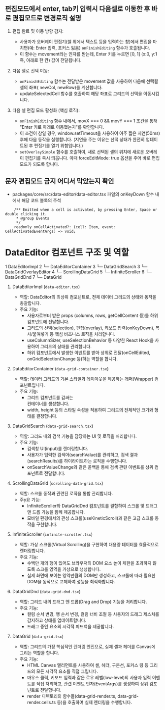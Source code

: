   ## 편집모드에서 enter, tab키 입력시 다음셀로 이동한 후 바로 펹집모드로 변경로직 설명

   1. 편집 완료 및 이동 방향 감지:
       * 사용자가 오버레이 편집기(셀 위에서 텍스트 등을 입력하는 창)에서 편집을 마치면(예: Enter 입력, 포커스 잃음) `onFinishEditing` 함수가 호출됩니다.
       * 이 함수는 movement라는 인자를 받는데, Enter 키를 누르면 [0, 1] (x:0, y:1 즉, 아래로 한 칸) 값이 전달됩니다.

   2. 다음 셀로 선택 이동:
       * `onFinishEditing` 함수는 전달받은 movement 값을 사용하여 다음에 선택될 셀의 좌표( newCol, newRow)를 계산합니다.
       * updateSelectedCell 함수를 호출하여 해당 좌표로 그리드의 선택을 이동시킵니다.

   3. 다음 셀 편집 모드 활성화 (핵심 로직):
       * `onFinishEditing` 함수 내에서, movX === 0 && movY === 1 조건을 통해 "Enter 키로 아래로 이동했는지"를 확인합니다.
       * 이 조건이 참일 경우, window.setTimeout을 사용하여 아주 짧은 지연(50ms) 후에 다음 동작을 실행합니다. (지연을 주는 이유는 선택 상태가 완전히 업데이트된 후 편집기를 열기 
         위함입니다.)
       * `setOverlaySimple` 함수를 호출하여, 새로 선택된 셀의 위치에 새로운 오버레이 편집기를 즉시 띄웁니다. 이때 forceEditMode: true 옵션을 주어 바로 편집 모드가 되도록 합니다. 

## 문자 편집모드 금지 어디서 막았는지 확인
   - packages/core/src/data-editor/data-editor.tsx 파일의 onKeyDown 함수 내에서 해당 코드 블록의 주석
   
```tsx
    /** Emitted when a cell is activated, by pressing Enter, Space or double clicking it.
     * @group Events
     */
    readonly onCellActivated?: (cell: Item, event: CellActivatedEventArgs) => void;
```


  # DataEditor 컴포넌트 구조 및 역할

   1 DataEditorImpl
   2 └─ DataEditorContainer
   3    └─ DataGridSearch
   3    └─ DataGridOverlayEditor
   4       └─ ScrollingDataGrid
   5          └─ InfiniteScroller
   6             └─ DataGridDnd
   7                └─ DataGrid

   1. DataEditorImpl (`data-editor.tsx`)
       * 역할: DataEditor의 최상위 컴포넌트로, 전체 데이터 그리드의 상태와 동작을 총괄합니다.
       * 주요 기능:
           * 사용자로부터 받은 props (columns, rows, getCellContent 등)를 하위 컴포넌트에 전달합니다.
           * 그리드의 선택(selection), 편집(overlay), 키보드 입력(onKeyDown), 복사/붙여넣기 등 핵심 비즈니스 로직을 처리합니다.
           * useColumnSizer, useSelectionBehavior 등 다양한 React Hook을 사용하여 그리드의 상태를 관리합니다.
           * 하위 컴포넌트에서 발생한 이벤트를 받아 상위로 전달(onCellEdited, onGridSelectionChange 등)하는 역할을 합니다.

   2. DataEditorContainer (`data-grid-container.tsx`)
       * 역할: 데이터 그리드의 기본 스타일과 레이아웃을 제공하는 래퍼(Wrapper) 컴포넌트입니다.
       * 주요 기능:
           * 그리드 컴포넌트를 감싸는 <div> 컨테이너를 생성합니다.
           * width, height 등의 스타일 속성을 적용하여 그리드의 전체적인 크기와 형태를 결정합니다.

   3. DataGridSearch (`data-grid-search.tsx`)
       * 역할: 그리드 내의 검색 기능을 담당하는 UI 및 로직을 처리합니다.
       * 주요 기능:
           * 검색창 UI(input)를 렌더링합니다.
           * 사용자가 입력한 검색어(searchValue)를 관리하고, 검색 결과(searchResults)를 하이라이트하는 로직을 수행합니다.
           * onSearchValueChange와 같은 콜백을 통해 검색 관련 이벤트를 상위 컴포넌트로 전달합니다.

   4. ScrollingDataGrid (`scrolling-data-grid.tsx`)
       * 역할: 스크롤 동작과 관련된 로직을 통합 관리합니다.
       * 주y요 기능:
           * InfiniteScroller와 DataGridDnd 컴포넌트를 결합하여 스크롤 및 드래그 앤 드롭 기능을 함께 제공합니다.
           * 모바일 환경에서의 관성 스크롤(useKineticScroll)과 같은 고급 스크롤 동작을 구현합니다.

   5. InfiniteScroller (`infinite-scroller.tsx`)
       * 역할: 가상 스크롤(Virtual Scrolling)을 구현하여 대용량 데이터를 효율적으로 렌더링합니다.
       * 주요 기능:
           * 수백만 개의 행이 있어도 브라우저의 DOM 요소 높이 제한을 초과하지 않도록 스크롤 영역을 가상으로 생성합니다.
           * 실제 화면에 보이는 영역만큼의 DOM만 생성하고, 스크롤에 따라 필요한 DOM을 동적으로 교체하여 성능을 최적화합니다.

   6. DataGridDnd (`data-grid-dnd.tsx`)
       * 역할: 그리드 내의 드래그 앤 드롭(Drag and Drop) 기능을 처리합니다.
       * 주요 기능:
           * 컬럼 순서 변경, 행 순서 변경, 컬럼 너비 조절 등 사용자의 드래그 제스처를 감지하고 상태를 업데이트합니다.
           * 드래그 중인 요소의 시각적 피드백을 제공합니다.

   7. DataGrid (`data-grid.tsx`)
       * 역할: 그리드의 가장 핵심적인 렌더링 엔진으로, 실제 셀과 헤더를 Canvas에 그리는 역할을 합니다.
       * 주요 기능:
           * HTML Canvas 엘리먼트를 사용하여 셀, 헤더, 구분선, 포커스 링 등 그리드의 모든 시각적 요소를 직접 그립니다.
           * 마우스 클릭, 키보드 입력과 같은 로우 레벨(low-level)의 사용자 입력 이벤트를 직접 처리하고, 관련 이벤트 인자(EventArgs)를 생성하여 상위 컴포넌트로 전달합니다.
           * render 디렉토리의 함수들(data-grid-render.ts, data-grid-render.cells.ts 등)을 호출하여 실제 렌더링을 수행합니다.
